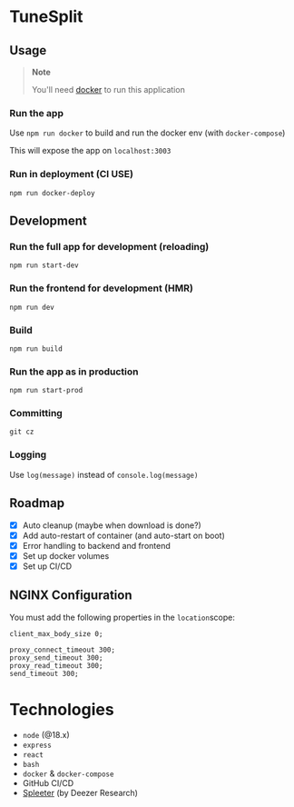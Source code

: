 # TuneSplit

## Usage

> **Note**
> 
> You'll need [docker](https://www.docker.com/) to run this application
 
### Run the app
Use `npm run docker` to build and run the docker env (with `docker-compose`)

This will expose the app on `localhost:3003`

### Run in deployment (CI USE)
`npm run docker-deploy`

## Development
### Run the full app for development (reloading)
`npm run start-dev`

### Run the frontend for development (HMR)
`npm run dev`

### Build
`npm run build`

### Run the app as in production
`npm run start-prod`

### Committing
`git cz`

### Logging
Use `log(message)` instead of `console.log(message)`

## Roadmap
- [x] Auto cleanup (maybe when download is done?)
- [x] Add auto-restart of container (and auto-start on boot)
- [x] Error handling to backend and frontend
- [x] Set up docker volumes
- [x] Set up CI/CD

## NGINX Configuration
You must add the following properties in the `location`scope:
```
client_max_body_size 0;

proxy_connect_timeout 300;
proxy_send_timeout 300;
proxy_read_timeout 300;
send_timeout 300;
```

# Technologies
- `node` (@18.x)
- `express`
- `react`
- `bash`
- `docker` & `docker-compose`
- GitHub CI/CD
- [Spleeter](https://github.com/deezer/spleeter) (by Deezer Research)